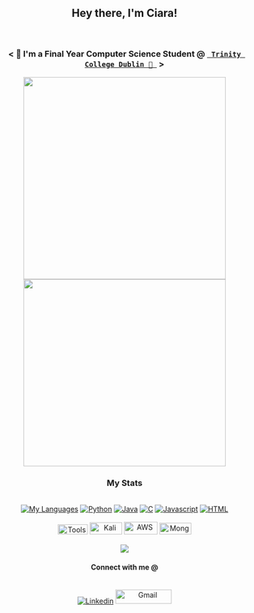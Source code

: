 <h2 align="center">Hey there, I'm Ciara!</h2>
<p align="center"><br>
  <samp>
    <h3 align="center">< </b> 🤖 I'm a Final Year Computer Science Student <b>@</b> <a href="https://www.tcd.ie/"><b><code> Trinity College Dublin 🤟 </code></b></a> <b> > </b></h3>
  </samp>
</p>
<p align="center">
  <img src="https://user-images.githubusercontent.com/61195644/179372622-3fb55929-b5e1-469f-9aa9-333d9e011df0.gif" width="400" />
  <img src="https://user-images.githubusercontent.com/61195644/179372868-600591e4-4342-42e1-9829-3b4fa5194953.gif" width="400" height="370" /> 
</p>
<stats align="center">
  <h3 align="center">My Stats</h3>
  <p align="center">
    <br>
      <a href="https://github.com/lynchc34?tab=repositories" target="_blank"><img alt="My Languages" src="https://img.shields.io/badge/-code-000000?style=flat-square&logo=Plex&logoColor=white"></a>
      <a href="https://github.com/lynchc34?tab=repositories&language=python" target="_blank"><img alt="Python" src="https://img.shields.io/badge/-Python-3572A5?style=flat-square&logo=Python&logoColor=white"></a>
      <a href="https://github.com/lynchc34?tab=repositories&language=java" target="_blank"><img alt="Java" src="https://img.shields.io/badge/-Java-lightgreye"></a>
      <a href="https://github.com/lynchc34?tab=repositories&language=C" target="_blank"><img alt="C" src="https://img.shields.io/badge/-C-red"></a>
      <a href="https://github.com/lynchc34?tab=repositories&language=javascript" target="_blank"><img alt="Javascript" src="https://img.shields.io/badge/-Javascript-f1e05a?style=flat-square&logo=Javascript&logoColor=white"></a>
      <a href="https://github.com/lynchc34?tab=repositories&language=html" target="_blank"><img alt="HTML" src="https://img.shields.io/badge/-HTML-E34F26?style=flat-square&logo=HTML5&logoColor=white"></a>
  <br>
    
  <br>
  <img alt="Tools" width="59px" height="20" src="https://img.shields.io/badge/-tools-000000?style=flat-square&logo=Plex&logoColor=white">
  <img alt="Kali" width="64px" height="24" src="https://img.shields.io/badge/Kali_Linux-557C94?style=for-the-badge&logo=kali-linux&logoColor=white">
  <img alt="AWS" width="66px" height="25" src="https://img.shields.io/badge/Amazon_AWS-FF9900?style=for-the-badge&logo=amazonaws&logoColor=white">
  <img alt="MongoDB" width="63px" height="23" src="https://img.shields.io/badge/MongoDB-4EA94B?style=for-the-badge&logo=mongodb&logoColor=white"><br>
    <br>
    <img src="https://github-readme-stats.vercel.app/api?username=lynchc34&show_icons=true&theme=gotham"></img>
    <br> 

<h4 align="center">Connect with me @</h4>
<p align="center">
  <br>
   <a href="https://www.linkedin.com/in/ciara-lynch-69812119a/" target="_blank"><img alt="Linkedin" src="https://img.shields.io/badge/linkedin%20-           %230077B5.svg?&style=for-the-badge&logo=linkedin&logoColor=white"></a>
   <a href="mailto:clynch0093@gmail.com" target="_blank"><img alt="Gmail" width="111" height="28" src="https://img.shields.io/badge/gmail-D14836?&style=for-the- badge&logo=gmail&logoColor=white"></a><br>
</p>

